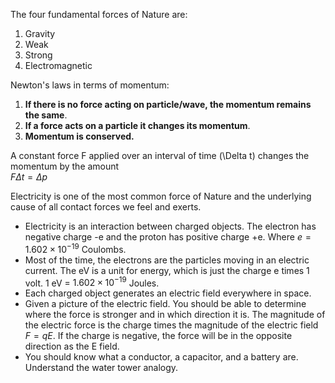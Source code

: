 The four fundamental forces of Nature are:

1. Gravity
2. Weak
3. Strong
4. Electromagnetic

Newton's laws in terms of momentum:

1. **If there is no force acting on particle/wave, the momentum remains the same**.
2. **If a force acts on a particle it changes its momentum**.
3. **Momentum is conserved.**

A constant force F applied over an interval of time \(\Delta t\) changes the momentum by the amount   
  $F\Delta t = \Delta p$
  
Electricity is one of the most common force of Nature and the underlying cause of all contact forces we feel and exerts.
  
- Electricity is an interaction between charged objects. The electron has negative charge -e and the proton has positive charge +e. Where $e = 1.602\times10^{-19}$ Coulombs.
- Most of the time, the electrons are the particles moving in an electric current. The eV is a unit for energy, which is just the charge e times 1 volt. 1 eV = $1.602 \times 10^{-19}$ Joules.
- Each charged object generates an electric field everywhere in space.
- Given a picture of the electric field. You should be able to determine where the force is stronger and in which direction it is. The magnitude of the electric force is the charge times the magnitude of the electric field $F = q E$. If the charge is negative, the force will be in the opposite direction as the E field.
- You should know what a conductor, a capacitor, and a battery are. Understand the water tower analogy.